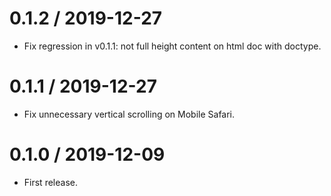 # 0.1.2 / 2019-12-27

* Fix regression in v0.1.1: not full height content on html doc with
  doctype.

# 0.1.1 / 2019-12-27

* Fix unnecessary vertical scrolling on Mobile Safari.

# 0.1.0 / 2019-12-09

* First release.
